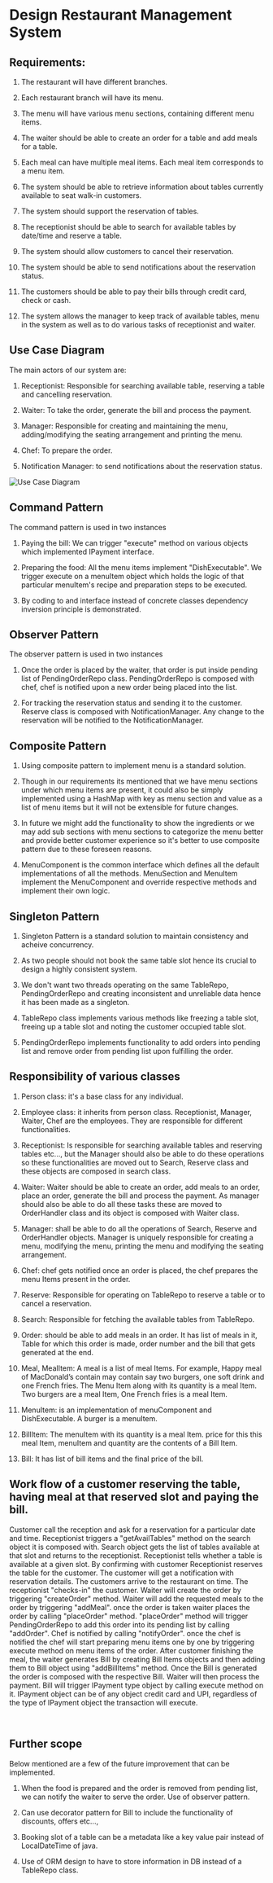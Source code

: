 # Design Restaurant Management System

## Requirements:

1. The restaurant will have different branches.

2. Each restaurant branch will have its menu.

3. The menu will have various menu sections, containing different menu items.

4. The waiter should be able to create an order for a table and add meals for a table.

5. Each meal can have multiple meal items. Each meal item corresponds to a menu item.

6. The system should be able to retrieve information about tables currently available to seat walk-in customers.

7. The system should support the reservation of tables.

8. The receptionist should be able to search for available tables by date/time and reserve a table.

9. The system should allow customers to cancel their reservation.

10. The system should be able to send notifications about the reservation status.

11. The customers should be able to pay their bills through credit card, check or cash.

12. The system allows the manager to keep track of available tables, menu in the system as well as to do various tasks of receptionist and waiter.

## Use Case Diagram

The main actors of our system are:

1. Receptionist: Responsible for searching available table, reserving a table and cancelling reservation.

2. Waiter: To take the order, generate the bill and process the payment.

3. Manager: Responsible for creating and maintaining the menu, adding/modifying the seating arrangement and printing the menu.

4. Chef: To prepare the order.

5. Notification Manager: to send notifications about the reservation status.

![Use Case Diagram](https://github.com/Abhitej-v/Real-World-Object-Oriented-Projects/assets/111651833/b208fcf1-c2d4-4ffb-9932-c9c4ded8d60d)



## Command Pattern

The command pattern is used in two instances

1. Paying the bill: We can trigger "execute" method on various objects which implemented IPayment interface.

2. Preparing the food: All the menu items implement "DishExecutable". We trigger execute on a menuItem object which holds the logic of that particular menuItem's recipe and preparation steps to be executed.

3. By coding to and interface instead of concrete classes dependency inversion principle is demonstrated.



## Observer Pattern

The observer pattern is used in two instances

1. Once the order is placed by the waiter, that order is put inside pending list of PendingOrderRepo class. PendingOrderRepo is composed with chef, chef is notified upon a new order being placed into the list.

2. For tracking the reservation status and sending it to the customer. Reserve class is composed with NotificationManager. Any change to the reservation will be notified to the NotificationManager.



## Composite Pattern

1. Using composite pattern to implement menu is a standard solution.

2. Though in our requirements its mentioned that we have menu sections under which menu items are present, it could also be simply implemented using a HashMap with key as menu section and value as a list of menu items but it will not be extensible for future changes.

3. In future we might add the functionality to show the ingredients or we may add sub sections with menu sections to categorize the menu better and provide better customer experience so it's better to use composite pattern due to these foreseen reasons.

4. MenuComponent is the common interface which defines all the default implementations of all the methods. MenuSection and MenuItem implement the MenuComponent and override respective methods and implement their own logic.



## Singleton Pattern

1. Singleton Pattern is a standard solution to maintain consistency and acheive concurrency.

2. As two people should not book the same table slot hence its crucial to design a highly consistent system.

3. We don't want two threads operating on the same TableRepo, PendingOrderRepo and creating inconsistent and unreliable data hence it has been made as a singleton.

4. TableRepo class implements various methods like freezing a table slot, freeing up a table slot and noting the customer occupied table slot.

5. PendingOrderRepo implements functionality to add orders into pending list and remove order from pending list upon fulfilling the order.



## Responsibility of various classes

1. Person class: it's a base class for any individual.

2. Employee class: it inherits from person class. Receptionist, Manager, Waiter, Chef are the employees. They are responsible for different functionalities.

3. Receptionist: Is responsible for searching available tables and reserving tables etc..., but the Manager should also be able to do these operations so these functionalities are moved out to Search, Reserve class and these objects are composed in search class.

4. Waiter: Waiter should be able to create an order, add meals to an order, place an order, generate the bill and process the payment. As manager should also be able to do all these tasks these are moved to OrderHandler class and its object is composed with Waiter class.

5. Manager: shall be able to do all the operations of Search, Reserve and OrderHandler objects. Manager is uniquely responsible for creating a menu, modifying the menu, printing the menu and modifying the seating arrangement.

6. Chef: chef gets notified once an order is placed, the chef prepares the menu Items present in the order.

7. Reserve: Responsible for operating on TableRepo to reserve a table or to cancel a reservation.

8. Search: Responsible for fetching the available tables from TableRepo.

9. Order: should be able to add meals in an order. It has list of meals in it, Table for which this order is made, order number and the bill that gets generated at the end.

10. Meal, MealItem: A meal is a list of meal Items. For example, Happy meal of MacDonald’s contain may contain say two burgers, one soft drink and  one French fries. The Menu Item along with its quantity is a meal Item. Two burgers are a meal Item, One French fries is a meal Item.  

11. MenuItem: is an implementation of menuComponent and DishExecutable. A burger is a menuItem.

12. BillItem: The menuItem with its quantity is a meal Item. price for this this meal Item, menuItem and quantity are the contents of a Bill Item.

13. Bill: It has list of bill items and the final price of the bill.



## Work flow of a customer reserving the table, having meal at that reserved slot and paying the bill.

Customer call the reception and ask for a reservation for a particular date and time. Receptionist triggers a "getAvailTables" method on the search object it is composed with. Search object gets the list of tables available at that slot and returns to the receptionist. Receptionist tells whether a table is available at a given slot. By confirming with customer Receptionist reserves the table for the customer. The customer will get a  notification with reservation details. The customers arrive to the restaurant on time. The receptionist "checks-in" the customer. Waiter will create the order by triggering "createOrder" method. Waiter will add the requested meals to the order by triggering "addMeal". once the order is taken waiter places the order by calling "placeOrder" method. "placeOrder" method will trigger PendingOrderRepo to add this order into its pending list by calling "addOrder". Chef is notified by calling "notifyOrder". once the chef is notified the chef will start preparing menu items one by one by triggering execute method on menu items of the order. After customer finishing the meal, the waiter generates Bill by creating Bill Items objects and then adding them to Bill object using "addBillItems" method. Once the Bill is generated the order is composed with the respective Bill. Waiter will then process the payment. Bill will trigger IPayment type object by calling execute method on it. IPayment object can be of any object credit card and UPI, regardless of the type of IPayment object the transaction will execute.

 

## Further scope

Below mentioned are a few of the future improvement that can be implemented.

1. When the food is prepared and the order is removed from pending list, we can notify the waiter to serve the order. Use of observer pattern.

2. Can use decorator pattern for Bill to include the functionality of discounts, offers etc...,

3. Booking slot of a table can be a metadata like a key value pair instead of LocalDateTime of java.

4. Use of ORM design to have to store information in DB instead of a TableRepo class.


